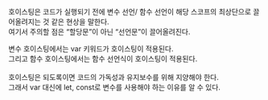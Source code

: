 호이스팅은 코드가 실행되기 전에 변수 선언/ 함수 선언이 해당 스코프의 최상단으로 끌어올려지는 것 같은 현상을 말한다.<br/>
여기서 주의할 점은 “할당문”이 아닌 “선언문”이 끌어올려진다.

변수 호이스팅에서는 var 키워드가 호이스팅이 적용된다.<br/>
그리고 함수 호이스팅에서는 함수 선언식이 호이스팅이 적용된다.
<br/>
<br/>
호이스팅은 되도록이면 코드의 가독성과 유지보수를 위해 지양해야 한다.<br/>
그래서 var 대신에 let, const로 변수를 사용해야 하는 이유를 알 수 있다.
